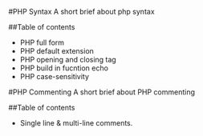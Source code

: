 #PHP Syntax
A short brief about php syntax

##Table of contents
  - PHP full form
  - PHP default extension
  - PHP opening and closing tag
  - PHP build in fucntion echo
  - PHP case-sensitivity 

#PHP Commenting
A short brief about PHP commenting

##Table of contents
  - Single line & multi-line comments.
